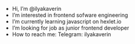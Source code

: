 - Hi, I’m @ilyakaverin
- I’m interested in frontend sofware engineering
- I’m currently learning javascript on hexlet.io
- I’m looking for job as junior frontend developer
- How to reach me: Telegram: ilyakaverin

<!---
ilyakaverin/ilyakaverin is a ✨ special ✨ repository because its `README.md` (this file) appears on your GitHub profile.
You can click the Preview link to take a look at your changes.
--->
